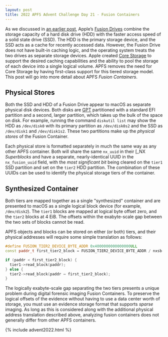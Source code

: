 ```yaml
---
layout: post
title: 2022 APFS Advent Challenge Day 21 - Fusion Containers
---
```


As we discussed in [an earlier post](/post/2022/12/05/APFS-Containers), Apple’s [Fusion Drives](https://en.wikipedia.org/wiki/Fusion_Drive) combine the storage capacity of a hard disk drive (HDD) with the faster access speed of a solid state drive (SSD). The HDD is the primary storage device, and the SSD acts as a cache for recently accessed data. However, the Fusion Drive does not have built-in caching logic, and the operating system treats the two drives as separate storage devices.   Apple created [Core Storage](https://en.wikipedia.org/wiki/Core_Storage) to support the desired caching capabilities and the ability to pool the storage of each device into a single logical volume. APFS removes the need for Core Storage by having first-class support for this tiered storage model.  This post will go into more detail about APFS _Fusion Containers_.

## Physical Stores

Both the SSD and HDD of a Fusion Drive appear to macOS as separate physical disk devices.  Both disks are [GPT](https://en.wikipedia.org/wiki/GUID_Partition_Table) partitioned with a standard EFI partition and a second, larger partition, which takes up the bulk of the space on disk.  For example, running the command `diskutil list` may show the HDD as `/dev/disk0` with its primary partition as `/dev/disk0s2` and the SSD as `/dev/disk1` and `/dev/disk1s2`.  These two partitions make up the _physical stores_ of the Fusion Container.

Each physical store is formatted separately in much the same way as any other APFS container.  Both will share the same `nx_uuid` in their [_NX _Superblocks_ and have a separate, nearly-identical UUID in the `nx_fusion_uuid` field, with the _most significant bit_ being cleared on the `tier1` SSD partition and set on the `tier2` HDD partition.  The combination of these UUIDs can be used to identify the physical storage tiers of the container.

## Synthesized Container

Both tiers are mapped together as a single "synthesized" container and are presented to macOS as a single logical block device (for example, `/dev/disk2`). The `tier1` blocks are mapped at logical byte offset zero, and the `tier2` blocks at 4 EiB. The offsets within the exabyte-scale gap between the two sets of blocks cannot be read.  

APFS objects and blocks can be stored on either (or both) tiers, and their physical addresses will require some simple translation as follows:

```cpp
#define FUSION_TIER2_DEVICE_BYTE_ADDR 0x4000000000000000ULL
const paddr_t first_tier2_block = FUSION_TIER2_DEVICE_BYTE_ADDR / nxsb->block_size;

if (paddr < first_tier2_block) {
  tier1->read_block(paddr); 
} else {
  tier2->read_block(paddr – first_tier2_block);
}
```

The logically exabyte-scale gap separating the two tiers presents a unique problem during digital forensic imaging Fusion Containers.  To preserve the logical offsets of the evidence without having to use a data center worth of storage, you must use an evidence storage format that supports _sparse_ imaging.  As long as this is considered along with the additional physical address translation described above, analyzing fusion containers does not generally differ from other APFS containers.



{% include advent2022.html %}